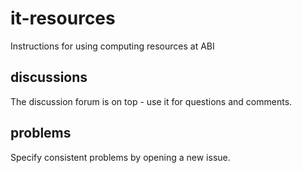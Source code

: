# it-resources
Instructions for using computing resources at ABI

## discussions
The discussion forum is on top - use it for questions and comments. 

## problems
Specify consistent problems by opening a new issue.
